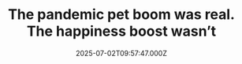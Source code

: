 ---
title: "The pandemic pet boom was real. The happiness boost wasn’t"
date: 2025-07-02T09:57:47.000Z
category: Health
externalLink: "https://www.sciencedaily.com/releases/2025/07/250701234744.htm"
image: ""
excerpt: "Locked-down Hungarians who gained or lost pets saw almost no lasting shift in mood or loneliness, and new dog owners actually felt less calm and satisfied over time—hinting that the storied “pet effect” may be more myth than mental-health remedy even in extreme isolation.…"
---